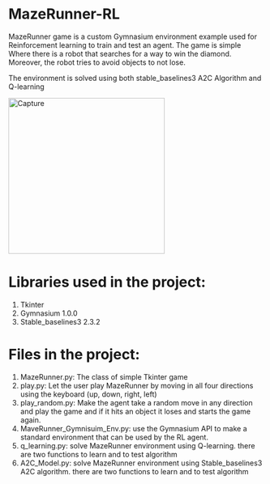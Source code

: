 # MazeRunner-RL

MazeRunner game is a custom Gymnasium environment example used for Reinforcement learning to train and test an agent. The game is simple Where there is a robot that searches for a way to win the diamond. Moreover, the robot tries to avoid objects to not lose.

The environment is solved using both stable_baselines3 A2C Algorithm and Q-learning 

<img width="308" alt="Capture" src="https://github.com/user-attachments/assets/148567b0-105c-407b-8d68-371b5690a01e" />


# Libraries used in the project:
1. Tkinter
2. Gymnasium 1.0.0
3. Stable_baselines3 2.3.2




# Files in the project:
1. MazeRunner.py: The class of simple Tkinter game
2. play.py: Let the user play MazeRunner by moving in all four directions using the keyboard (up, down, right, left)
3. play_random.py: Make the agent take a random move in any direction and play the game and if it hits an object it loses and starts the game again.
4. MaveRunner_Gymnisuim_Env.py: use the Gymnasium API to make a standard environment that can be used by the RL agent.
5. q_learning.py: solve MazeRunner environment using Q-learning. there are two functions to learn and to test algorithm
6. A2C_Model.py: solve MazeRunner environment using Stable_baselines3 A2C algorithm. there are two functions to learn and to test algorithm
